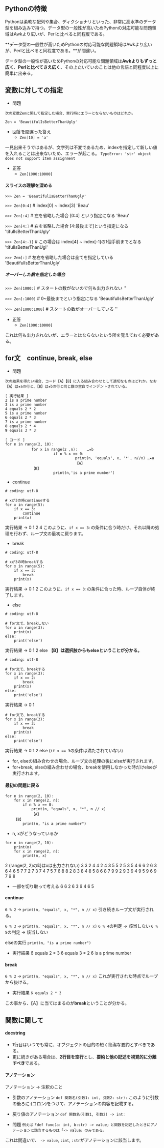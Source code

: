 ## Pythonの特徴
 Pythonは柔軟な配列や集合、ディクショナリといった、非常に高水準のデータ型を組み込みで持つ。データ型の一般性が高いためPythonの対応可能な問題領域はAwkより広いが、Perlと比べると同程度である。

**データ型の一般性が高いためPythonの対応可能な問題領域はAwkより広いが、Perlと比べると同程度である。**が間違い。

データ型の一般性が高いためPythonの対応可能な問題領域は**Awkよりもずっと広く**、**Perlと比べてさえ広く**、その上たいていのことは他の言語と同程度以上に簡単に出来る。


## 変数に対しての指定
- 問題
```md:
次の変数Zenに関して指定した場合、実行時にエラーとならないものはどれか。

Zen = 'BeautifulIsBetterThanUgly'
```

- 回答を間違った答え
  - `Zen[10] = 'a'`

一見出来そうではあるが、文字列は不変であるため、indexを指定して新しい値を入れることは出来ないため、エラーが起こる。
`TypeError: 'str' object does not support item assignment`

- 正答
  - `Zen[1000:10000]`

#### スライスの理解を深める
`>>> Zen = 'BeautifulIsBetterThanUgly'`

`>>> Zen[0:4]` # index[0] ~ index[3]
'Beau'

`>>> Zen[:4]` # 左を省略した場合 [0:4] という指定になる
'Beau'

`>>> Zen[4:]` # 右を省略した場合 [4:最後まで]という指定になる
'tifulIsBetterThanUgly'

`>>> Zen[4:-1]` # この場合は index[4] ~ index[-1]の1個手前までとなる
'tifulIsBetterThanUgl'

`>>> Zem[:]` # 左右を省略した場合は全てを指定している
'BeautifulIsBetterThanUgly'

##### オーバーした数を指定した場合
`>>> Zen[1000:]` # スタートの数がないので何も出力されない
''

`>>> Zen[:1000]` # 0~最後までという指定になる
'BeautifulIsBetterThanUgly'

`>>> Zen[1000:1000]` # スタートの数がオーバーしている
''

- 正答
  - `Zen[1000:10000]`

これは何も出力されないが、エラーとはならないという所を覚えておく必要がある。


## for文　continue, break, else
- 問題
```md:
次の結果を得たい場合、コード【A】【B】に入る組み合わせとして適切なものはどれか。なお【A】は★aの行と、【B】は★bの行と同じ数の空白でインデントされている。

[ 実行結果 ]
2 is a prime number
3 is a prime number
4 equals 2 * 2
5 is a prime number
6 equals 2 * 3
7 is a prime number
8 equals 2 * 4
9 equals 3 * 3

[ コード ]
for n in range(2, 10):
            for x in range(2 ,n): 　　…★b
                      if n % x == 0:
                                print(n, 'equals', x, '*', n//x) …★a
                                【A】
            【B】
                      print(n,'is a prime number')
```

- continue
```python: continue
# coding: utf-8

# xが3の時continueする
for x in range(5):
    if x == 3:
        continue
    print(x)
```
実行結果 -> 0 1 2 4
このように、`if x == 3:`の条件に合う時だけ、それ以降の処理を行わず、ループ文の最初に戻ります。

- break
```python: break
# coding: utf-8

# xが3の時breakする
for x in range(5):
    if x == 3:
        break
    print(x)
```
実行結果 -> 0 1 2
このように、`if x == 3:`の条件に合った時、ループ自体が終了します。

- else
```python: else
# coding: utf-8

# for文で、breakしない
for x in range(3):
    print(x)
else:
    print('else')
```
実行結果 -> 0 1 2 else
**【B】は選択肢からもelseということが分かる。**

```python: else(break)
# coding: utf-8

# for文で、breakする
for x in range(3):
    if x == 2:
        break
    print(x)
else:
    print('else')
```
実行結果 -> 0 1

```python: else(break)
# for文で、breakする
for x in range(3):
    if x == 3:
        break
    print(x)
else:
    print('else')
```
実行結果 -> 0 1 2 else (`if x == 3`の条件は満たされていない)

- for, elseの組み合わせの場合、ループ文の処理の後にelseが実行されます。
- for+break, elseの組み合わせの場合、breakを使用しなかった時だけelseが実行されます。

#### 最初の問題に戻る
```md:
for n in range(2, 10):
    for x in range(2, n):
        if n % x == 0:
            print(n, "equals", x, "*", n // x)
            【A】
    【B】
        print(n, "is a prime number")
```

- n, xがどうなっているか
```pyhon:
for n in range(2, 10):
    print(n)
    for x in range(2, n):
        print(n, x)
```
2 (range(2, 2)の時はxは出力されない)
3
3 2
4
4 2
4 3
5
5 2
5 3
5 4
6
6 2
6 3
6 4
6 5
7
7 2
7 3
7 4
7 5
7 6
8
8 2
8 3
8 4
8 5
8 6
8 7
9
9 2
9 3
9 4
9 5
9 6
9 7
9 8


- 一部を切り取って考える
6
6 2
6 3
6 4
6 5


#### continue
`6 % 2` -> `print(n, "equals", x, "*", n // x)`
引き続きループ文が実行される。

`6 % 3` -> `print(n, "equals", x, "*", n // x)`
`6 % 4`の判定 -> 該当しない
`6 % 5`の判定 -> 該当しない

elseの実行
`print(n, "is a prime number")`

- 実行結果
6 equals 2 * 3
6 equals 3 * 2
6 is a prime number

#### break
`6 % 2` -> `print(n, "equals", x, "*", n // x)`
これが実行された時点でループから抜ける。

- 実行結果
`6 equals 2 * 3`


この事から、【A】に当てはまるのが**break**ということが分かる。


## 関数に関して
#### docstring
- 1行目はいつでも常に、オブジェクトの目的の短く簡潔な要約とすべきである。
- 更に続きがある場合は、**2行目を空行**とし、**要約と他の記述を視覚的に分離すべき**である。

#### アノテーション
アノテーション -> 注釈のこと

- 引数のアノテーション
`def 関数名(引数1: int, 引数2: str):`
このように引数の後ろに:(コロン)をつけて、アノテーションの内容を記載する。

- 戻り値のアノテーション
`def 関数名(引数1, 引数2) -> int:`


- 問題
`例えば「def func(a: int, b:str) -> value」と関数を記述したときにアノテーションに該当するものは「-> value」のみである。`

これは間違いで、
`-> value`, `:int`, `:str`がアノテーションに該当します。
